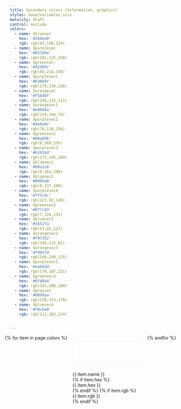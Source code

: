 ```yaml
---
title: Secondary colors (Information, graphics)
styles: base/variables.scss
maturity: draft
control: exclude
colors:
  - name: $bluesec
    hex: '#2bbee0'
    rgb: rgb(43,190,224)
  - name: $purplesec
    hex: '#657d9e'
    rgb: rgb(101,125,158)
  - name: $greensec:
    hex: '#42d69c'
    rgb: rgb(66,214,156)
  - name: $purplesec1
    hex: '#b3869c'
    rgb: rgb(179,134,156)
  - name: $orangesec
    hex: '#f5846f'
    rgb: rgb(245,132,111)
  - name: $orangesec1
    hex: '#e0684a'
    rgb: rgb(224,104,74)
  - name: $purplesec2
    hex: '#4e6e9c'
    rgb: rgb(78,110,156)
  - name: $greensec1
    hex: '#00a89b'
    rgb: rgb(0,168,155)
  - name: $purplesec3
    hex: '#b191bd'
    rgb: rgb(177,145,189)
  - name: $bluesec1
    hex: '#00a1c6'
    rgb: rgb(0,161,198)
  - name: $bluesec2
    hex: '#0089a8'
    rgb: rgb(0,137,168)
  - name: $purplesec4
    hex: '#7f5c8c'
    rgb: rgb(127,92,140)
  - name: $greensec2
    hex: '#077c83'
    rgb: rgb(7,124,131)
  - name: $bluesec3
    hex: '#35527a'
    rgb: rgb(53,82,122)
  - name: $orangesec2
    hex: '#f97352'
    rgb: rgb(249,115,82)
  - name: $orangesec3
    hex: '#f9957d'
    rgb: rgb(249,149,125)
  - name: $purplesec5
    hex: '#aabbdd'
    rgb: rgb(170,187,221)
  - name: $greensec3
    hex: '#8fd0b4'
    rgb: rgb(143,208,180)
  - name: $greysec
    hex: '#8899aa'
    rgb: rgb(136,153,170)
  - name: $bluesec4
    hex: '#70cbe0'
    rgb: rgb(112,203,224)


---
```

<style>
.set {
  display: flex;
  flex-wrap: wrap;
  margin: 0 -1rem;
  margin-top: 0;
  padding: 0;
  list-style: none;
}
li {
  flex: 1 0 20%;
  margin: 1rem;
}
.color {
  width: 100%;
  min-width: 160px;
  height: 80px;
  color: white;
  border: 1px solid whitesmoke;
  margin-bottom: 1rem;
}
p {
  margin: 0;
}
</style>
<ul class="set">
{% for item in page.colors %}
  <li>
    <div class="color" style="background:{{ item.hex }}"></div>
    <p>{{ item.name }}</p>
    {% if item.hex %}<p>{{ item.hex }}</p>{% endif %}
    {% if item.rgb %}<p>{{ item.rgb }}</p>{% endif %}
  </li>
{% endfor %}
</ul>
